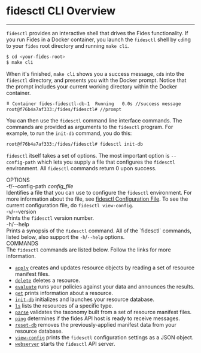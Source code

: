 # fidesctl CLI Overview

---

`fidesctl` provides an interactive shell that drives the Fides functionality. If you run Fides in a  Docker container, you launch the `fidesctl` shell by `cd`ing to your `fides` root directory and running `make cli`.

```bash
$ cd <your-fides-root>
$ make cli
```

When it's finished,  `make cli` shows you a success message, `cd`s into the `fidesctl` directory, and presents you with the Docker prompt. Notice that the prompt includes your current working directory within the Docker container.

```bash
⠿ Container fides-fidesctl-db-1  Running   0.0s //success message
root@f76b4a7af333:/fides/fidesctl# //prompt
```

You can then use the `fidesctl` command line interface commands. The commands are provided as arguments to the `fidesctl` program. For example, to run the `init-db` command, you do this:

```bash
root@f76b4a7af333:/fides/fidesctl# fidesctl init-db
```

`fidesctl` itself takes a set of options. The most important option is `--config-path` which lets you supply a file that configures the `fidesctl` environment.
All `fidesctl` commands return 0 upon success.


<div id="cli-docs" class="cli">
  <div class="label">OPTIONS</div>
  <div class="content">
    <div class="mono">
      -f/--config-path <i>config_file</i> 
    </div>
    <div class="content">
      Identifies a file that you can use to configure the <code>fidesctl</code> environment. For more information about the file, see <a href="/api/configuration-file">fidesctl Configuration File</a>. To see the current configuration file, do <code>fidesctl&nbsp;view&#8209;config</code>.
    </div>
  </div>
  <div class="content">
    <div class="mono">
      -v/--version 
    </div>
    <div class="content">
      Prints the <code>fidesctl</code> version number.
    </div>
  </div>
  <div class="content">
    <div class="mono">
      -h/--help
    </div>
    <div class="content">
      Prints a synopsis of the <code>fidesctl</code> command. All of the `fidesctl` commands, listed below, also support the <code>-h</code>/<code>--help</code> options.
    </div>
  </div>
  <div class="label">COMMANDS</div>
  <div class="content">
    The <code>fidesctl</code> commands are listed below. Follow the links for more information.
    <ul>
      <li><a href="../apply"><code>apply</code></a> creates and updates resource objects by reading a set of resource manifest files.</li>
      <li><a href="../delete"><code>delete</code></a> deletes a resource.</li>
      <li><a href="../evaluate"><code>evaluate</code></a> runs your policies against your data and announces the results.</li>
      <li><a href="../get"><code>get</code></a> prints information about a resource.</li>
      <li><a href="../init-db"><code>init-db</code></a> initializes and launches your resource database.</li>
      <li><a href="../ls"><code>ls</code></a> lists the resources of a specific type.</li>
      <li><a href="../parse"><code>parse</code></a> validates the taxonomy built from a set of resource manifest files.</li>
      <li><a href="../ping"><code>ping</code></a> determines if the fides API host is ready to receive messages.</li>
      <li><a href="../reset-db"><code>reset-db</code></a> removes the previously-applied manifest data from your resource database.</li>
      <li><a href="../view-config"><code>view-config</code></a> prints the <code>fidesctl</code> configuration settings as a JSON object.</li>
      <li><a href="../webserver"><code>webserver</code></a> starts the <code>fidesctl</code> API server.</li>
    </ul>
    <p>
  </div>
</div>
